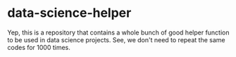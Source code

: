 # data-science-helper
Yep, this is a repository that contains a whole bunch of good helper function to be used in data science projects. See, we don't need to repeat the same codes for 1000 times. 
